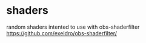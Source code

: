 # shaders
random shaders intented to use with obs-shaderfilter https://github.com/exeldro/obs-shaderfilter/
